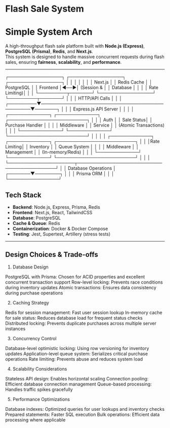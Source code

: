 # Flash Sale System

# Simple System Arch

A high-throughput flash sale platform built with **Node.js (Express)**, **PostgreSQL (Prisma)**, **Redis**, and **Next.js**.  
This system is designed to handle massive concurrent requests during flash sales, ensuring **fairness**, **scalability**, and **performance**.

---

┌─────────────────┐ ┌─────────────────┐ ┌─────────────────┐
│ │ │ │ │ │
│ Next.js │ │ Redis Cache │ │ PostgreSQL │
│ Frontend │◄──►│ (Session & │ │ Database │
│ │ │ Rate Limiting)│ │ │
└─────────┬───────┘ └─────────────────┘ └─────────┬───────┘
│ │
│ HTTP/API Calls │
│ │
┌─────────▼───────────────────────────────────────────────▼───────┐
│ │
│ Express.js API Server │
│ │
│ ┌─────────────┐ ┌─────────────┐ ┌─────────────────────────┐ │
│ │ Auth │ │ Sale Status│ │ Purchase Handler │ │
│ │ Middleware │ │ Service │ │ (Atomic Transactions) │ │
│ └─────────────┘ └─────────────┘ └─────────────────────────┘ │
│ │
│ ┌─────────────┐ ┌─────────────┐ ┌─────────────────────────┐ │
│ │Rate Limiting│ │ Inventory │ │ Queue System │ │
│ │ Middleware │ │ Management │ │ (In-memory/Redis) │ │
│ └─────────────┘ └─────────────┘ └─────────────────────────┘ │
│ │
└─────────────────────┬───────────────────────────────────────────┘
│
│ Database Operations
│
┌───────▼────────┐
│ │
│ Prisma ORM │
│ │
└────────────────┘

## Tech Stack

- **Backend**: Node.js, Express, Prisma, Redis
- **Frontend**: Next.js, React, TailwindCSS
- **Database**: PostgreSQL
- **Cache & Queue**: Redis
- **Containerization**: Docker & Docker Compose
- **Testing**: Jest, Supertest, Artillery (stress tests)

---

## Design Choices & Trade-offs

1. Database Design

PostgreSQL with Prisma: Chosen for ACID properties and excellent concurrent transaction support
Row-level locking: Prevents race conditions during inventory updates
Atomic transactions: Ensures data consistency during purchase operations

2. Caching Strategy

Redis for session management: Fast user session lookup
In-memory cache for sale status: Reduces database load for frequent status checks
Distributed locking: Prevents duplicate purchases across multiple server instances

3. Concurrency Control

Database-level optimistic locking: Using row versioning for inventory updates
Application-level queue system: Serializes critical purchase operations
Rate limiting: Prevents abuse and reduces system load

4. Scalability Considerations

Stateless API design: Enables horizontal scaling
Connection pooling: Efficient database connection management
Queue-based processing: Handles traffic spikes gracefully

5. Performance Optimizations

Database indexes: Optimized queries for user lookups and inventory checks
Prepared statements: Faster SQL execution
Bulk operations: Efficient data processing where applicable
